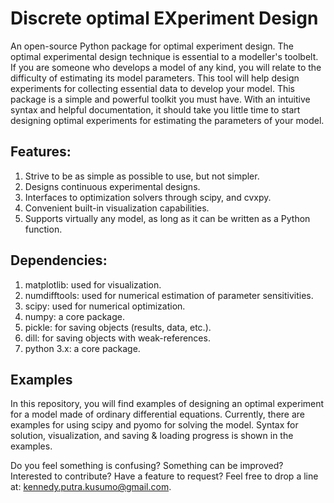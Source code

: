 Discrete optimal EXperiment Design
============================================
An open-source Python package for optimal experiment design. The optimal experimental design technique is essential to a modeller's toolbelt. If you are someone who develops a model of any kind, you will relate to the difficulty of estimating its model parameters. This tool will help design experiments for collecting essential data to develop your model. This package is a simple and powerful toolkit you must have. With an intuitive syntax and helpful documentation, it should take you little time to start designing optimal experiments for estimating the parameters of your model.

## Features:
1. Strive to be as simple as possible to use, but not simpler.
2. Designs continuous experimental designs.
3. Interfaces to optimization solvers through scipy, and cvxpy.
4. Convenient built-in visualization capabilities.
5. Supports virtually any model, as long as it can be written as a Python function.

## Dependencies:
1. matplotlib: used for visualization.
2. numdifftools: used for numerical estimation of parameter sensitivities.
3. scipy: used for numerical optimization.
4. numpy: a core package.
5. pickle: for saving objects (results, data, etc.).
6. dill: for saving objects with weak-references.
7. python 3.x: a core package.

## Examples
In this repository, you will find examples of designing an optimal experiment for a model made of ordinary differential equations. Currently, there are examples for using scipy and pyomo for solving the model. Syntax for solution, visualization, and saving & loading progress is shown in the examples.

Do you feel something is confusing? Something can be improved? Interested to contribute? Have a feature to request? Feel free to drop a line at: kennedy.putra.kusumo@gmail.com.
